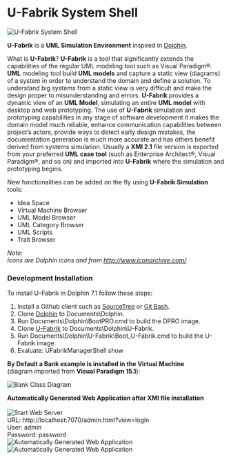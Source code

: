 # U-Fabrik System Shell
![U-Fabrik System Shell](https://raw.githubusercontent.com/brunobuzzi/U-Fabrik/master/wiki/U-Fabrik%20System%20Shell.png)

**U-Fabrik** is a **UML Simulation Environment** inspired in [Dolphin](https://github.com/dolphinsmalltalk/Dolphin).

What is **U-Fabrik**?
**U-Fabrik** is a tool that significantly extends the capabilities of the regular UML modeling tool such as Visual Paradigm®.
**UML** modeling tool build **UML models** and capture a static view (diagrams) of a system in order to understand the domain and define a solution.
To understand big systems from a static view is very difficult and make the design proper to misunderstanding and errors.
**U-Fabrik** provides a dynamic view of an **UML Model**, simulating an entire **UML model** with desktop and web prototyping.
The use of **U-Fabrik** simulation and prototyping capabilities in any stage of software development it makes the domain model much reliable, enhance communication capabilities between project’s actors, provide ways to detect early design mistakes, the documentation generation is much more accurate and has others benefit derived from systems simulation.
Usually a **XMI 2.1** file version is exported from your preferred **UML case tool** (such as Enterprise Architect®, Visual Paradigm®, and so on) and imported into **U-Fabrik** where the simulation and prototyping begins.

New functionalities can be added on the fly using **U-Fabrik Simulation** tools:
* Idea Space
* Virtual Machine Browser
* UML Model Browser
* UML Category Browser
* UML Scripts
* Trait Browser


_Note:_<br>
_Icons are Dolphin icons and from http://www.iconarchive.com/_

### Development Installation

To install U-Fabrik in Dolphin 7.1 follow these steps:

1. Install a Github client such as [SourceTree](http://www.sourcetreeapp.com/) or [Git Bash](https://git-scm.com/download/win).
2. Clone [Dolphin](https://github.com/brunobuzzi/Dolphin) to Documents\Dolphin.
3. Run Documents\Dolphin\BootPRO.cmd to build the DPRO image.
4. Clone [U-Fabrik](https://github.com/brunobuzzi/U-Fabrik) to Documents\Dolphin\U-Fabrik.
5. Run Documents\Dolphin\U-Fabrik\Boot_U-Fabrik.cmd to build the U-Fabrik image.
6. Evaluate: UFabrikManagerShell show

**By Default a Bank example is installed in the Virtual Machine** <br>
(diagram imported from **Visual Paradigm 15.1**):

![Bank Class Diagram](https://raw.githubusercontent.com/brunobuzzi/U-Fabrik/master/wiki/bank-example-vp.png)

**Automatically Generated Web Application after XMI file installation** <br><br>
![Start Web Server](https://raw.githubusercontent.com/brunobuzzi/U-Fabrik/master/wiki/web-conf.png)
<br>URL: http://localhost:7070/admin.html?view=login<br>
User: admin<br>
Password: password<br>
![Automatically Generated Web Application](https://raw.githubusercontent.com/brunobuzzi/U-Fabrik/master/wiki/web-01.png)
![Automatically Generated Web Application](https://raw.githubusercontent.com/brunobuzzi/U-Fabrik/master/wiki/web-02.png)
